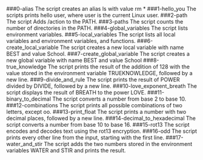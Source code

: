 ###0-alias
The script creates an alias ls with value rm *
###1-hello_you
The scripts prints hello user, where user is the current Linux user.
###2-path
The script Adds /action to the PATH.
###3-paths
The script counts the number of directories in the PATH.
###4-global_variables
The script lists environment variables.
###5-local_variables
The script lists all local variables and environment variables, and functions.
###6-create_local_variable
The script creates a new local variable with name BEST and value School.
###7-create_global_variable
The script creates a new global variable with name BEST and value School
###8-true_knowledge
The script prints the result of the addition of 128 with the value stored in the environment variable TRUEKNOWLEDGE, followed by a new line.
###9-divide_and_rule
The script prints the result of POWER divided by DIVIDE, followed by a new line.
###10-love_exponent_breath
The script displays the result of BREATH to the power LOVE.
###11-binary_to_decimal
The script converts a number from base 2 to base 10.
###12-combinations
The script prints all possible combinations of two letters, except oo.
###13-print_float
The script prints a number with two decimal places, followed by a new line.
###14-decimal_to_hexadecimal
The script converts a number from base 10 to base 16.
###15-rot13
The script encodes and decodes text using the rot13 encryption.
###16-odd
The script prints every other line from the input, starting with the first line.
###17-water_and_stir
The script adds the two numbers stored in the environment variables WATER and STIR and prints the result.
